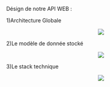 Désign de notre API WEB : 


1)Architecture Globale
<p align="center">
  <img src="https://github.com/T2Clubber/tp-architecture/blob/SI2-DREAM-TEAM/SI2-DREAM-TEAM/projet/IMG/Architecture%20Globale.jpg">
</p>



2)Le modèle de donnée stocké


<p align="center">
  <img src="https://github.com/T2Clubber/tp-architecture/blob/SI2-DREAM-TEAM/SI2-DREAM-TEAM/projet/IMG/Modele%20de%20donn%C3%A9e%20stock%C3%A9.jpg">
</p>




3)Le stack technique

<p align="center">
  <img src="https://github.com/T2Clubber/tp-architecture/blob/SI2-DREAM-TEAM/SI2-DREAM-TEAM/projet/IMG/Stack%20technique.jpg">
</p>
